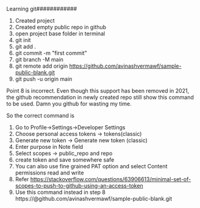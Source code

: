 Learning git############


1. Created project
2. Created empty public repo in github
3. open project base folder in terminal
4. git init
5. git add .
6. git commit -m "first commit"
7. git branch -M main
8. git remote add origin https://github.com/avinashvermawf/sample-public-blank.git
9. git push -u origin main


Point 8 is incorrect. Even though this support has been removed in 2021, 
the github recommendation in newly created repo still show this command to be used.
Damn you github for wasting my time.

So the correct command is
1. Go to Profile->Settings->Developer Settings
2. Choose personal access tokens -> tokens(classic)
3. Generate new token -> Generate new token (classic)
4. Enter purpose in Note field
5. Select scopes -> public_repo and repo
6. create token and save somewhere safe
7. You can also use fine grained PAT option and select Content permissions read and write
8. Refer https://stackoverflow.com/questions/63906613/minimal-set-of-scopes-to-push-to-github-using-an-access-token
9. Use this command instead in step 8
   https://<Your PAT token>@github.com/avinashvermawf/sample-public-blank.git
